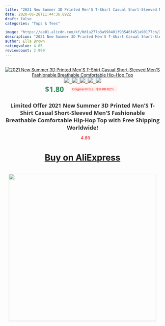```yaml
---
title: "2021 New Summer 3D Printed Men'S T-Shirt Casual Short-Sleeved Men'S Fashionable Breathable Comfortable Hip-Hop Top"
date: 2020-06-28T11:44:36.892Z
draft: false
categories: "Tops & Tees"

image: "https://ae01.alicdn.com/kf/Hd1a277b3a998401f93546f451a90177ch/2021-New-Summer-3D-Printed-Men-S-T-Shirt-Casual-Short-Sleeved-Men-S-Fashionable-Breathable.jpg"
description: "2021 New Summer 3D Printed Men'S T-Shirt Casual Short-Sleeved Men'S Fashionable Breathable Comfortable Hip-Hop Top"
author: Ella Brown
ratingvalue: 4.85
reviewcount: 2.999
---
```

<br>
<div style="text-align: center;">
<a href="https://s.click.aliexpress.com/e/_9faQTb" target="_blank" rel="nofollow noopener noreferrer"><img alt="2021 New Summer 3D Printed Men'S T-Shirt Casual Short-Sleeved Men'S Fashionable Breathable Comfortable Hip-Hop Top" class="magnifier-image" src="https://ae01.alicdn.com/kf/Hd1a277b3a998401f93546f451a90177ch/2021-New-Summer-3D-Printed-Men-S-T-Shirt-Casual-Short-Sleeved-Men-S-Fashionable-Breathable.jpg_640x640.jpg">
<br>
<img style="border:1px solid salmon" src="https://ae01.alicdn.com/kf/Hd1a277b3a998401f93546f451a90177ch/2021-New-Summer-3D-Printed-Men-S-T-Shirt-Casual-Short-Sleeved-Men-S-Fashionable-Breathable.jpg_120x120.jpg">&nbsp;&nbsp;<img style="border:1px solid salmon" src="https://ae01.alicdn.com/kf/H246a06320ca64f64b528e25b98ae57cac/2021-New-Summer-3D-Printed-Men-S-T-Shirt-Casual-Short-Sleeved-Men-S-Fashionable-Breathable.jpg_120x120.jpg">&nbsp;&nbsp;<img style="border:1px solid salmon" src="https://ae01.alicdn.com/kf/H3c3769db2af44c61882f043104216f4dL/2021-New-Summer-3D-Printed-Men-S-T-Shirt-Casual-Short-Sleeved-Men-S-Fashionable-Breathable.jpg_120x120.jpg">&nbsp;&nbsp;<img style="border:1px solid salmon" src="https://ae01.alicdn.com/kf/H0e4cb38e9b7a448eb71fb0f7419a671d3/2021-New-Summer-3D-Printed-Men-S-T-Shirt-Casual-Short-Sleeved-Men-S-Fashionable-Breathable.jpg_120x120.jpg">&nbsp;&nbsp;<img style="border:1px solid salmon" src="https://ae01.alicdn.com/kf/H03213a235b6845478210c82c43d8b2b0R/2021-New-Summer-3D-Printed-Men-S-T-Shirt-Casual-Short-Sleeved-Men-S-Fashionable-Breathable.jpg_120x120.jpg"></a></div><br0>
<div style="text-align: center;"><span style="background-color: white; border: 0px; box-sizing: border-box; color: seagreen; display: inline-block; font-family: &quot;open sans&quot; , &quot;arial&quot; , &quot;helvetica&quot; , sans-serif , &quot;heiti&quot;; font-size: 24px; font-stretch: inherit; font-weight: 700; line-height: inherit; margin: 0px 10px 0px 0px; padding: 0px; vertical-align: middle;">$1.80 </span>
<span style="background: rgb(255 , 241 , 241); border-radius: 3px; border: 0px; box-sizing: border-box; color: #ff4747; display: inline-block; font-family: inherit; font-size: 12px; font-stretch: inherit; font-style: inherit; font-variant: inherit; font-weight: 600; line-height: inherit; margin: 0px; padding: 2px 5px; transform: scale(0.9); vertical-align: middle;">Original Price : <b style="text-decoration: line-through;">$9.99 </b> 82%&nbsp;&nbsp;</span></div>
<h1 style="color: #333333; display: inline-block; font-family: &quot;open sans&quot; , &quot;arial&quot; , &quot;helvetica&quot; , sans-serif , &quot;heiti&quot;; font-size: 18px; font-stretch: inherit; font-weight: 700; text-align: center;">Limited Offer 2021 New Summer 3D Printed Men'S T-Shirt Casual Short-Sleeved Men'S Fashionable Breathable Comfortable Hip-Hop Top with Free Shipping Worldwide!</h1>
<div style="color: #ff4747; text-align: center;">
<img src="https://4.bp.blogspot.com/-M0ZcTcb-5uY/XleCXlxnR4I/AAAAAAAAAEc/OrjgMkXV1oMQFaCRZj5HQwOCBcu3w1FegCPcBGAYYCw/s1600/star.png" style="height: 15px;">&nbsp;<b>4.85</b></div>
<div class="button_cont" align="center"><a class="buynow_a" href="https://s.click.aliexpress.com/e/_9faQTb" target="_blank" rel="nofollow noopener noreferrer"><H1>Buy on AliExpress</H1></a></div><br>
<div class="separator" style="clear: both; text-align: center;">
<img src="https://lh3.googleusercontent.com/-pTy5HemUv9M/XlePHvY0dAI/AAAAAAAAAE4/0nX5iRUoIWY8eMW9Dpxeirr157OZliDIgCLcBGAsYHQ/s1600/badge.gif" width="480">
</div>
